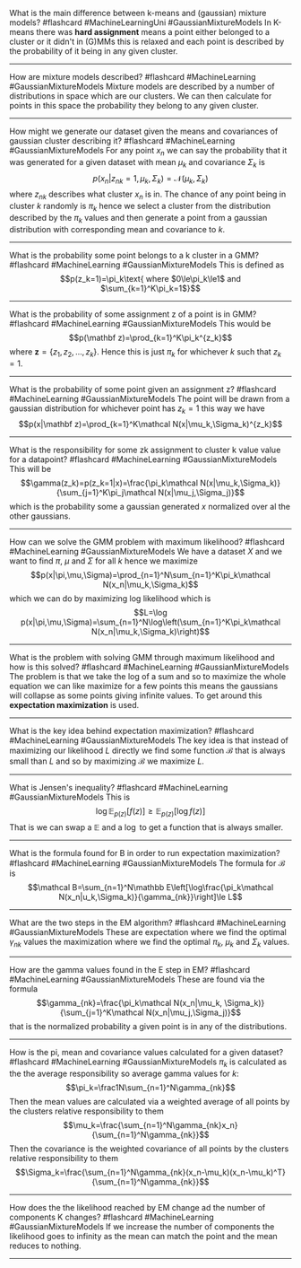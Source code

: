 What is the main difference between k-means and (gaussian) mixture models? #flashcard #MachineLearningUni #GaussianMixtureModels
	In K-means there was **hard assignment** means a point either belonged to a cluster or it didn't in (G)MMs this is relaxed and each point is described by the probability of it being in any given cluster.

---
How are mixture models described? #flashcard #MachineLearning #GaussianMixtureModels 
	Mixture models are described by a number of distributions in space which are our clusters. We can then calculate for points in this space the probability they belong to any given  cluster.

---
How might we generate our dataset given the means and covariances of gaussian cluster describing it?  #flashcard #MachineLearning #GaussianMixtureModels 
	For any point $x_n$ we can say the probability that it was generated for a given dataset with mean $\mu_k$ and covariance $\Sigma_k$ is $$p(x_n|z_{nk}=1,\mu_k,\Sigma_k)=\mathcal N(\mu_k,\Sigma_k)$$where $z_{nk}$ describes what cluster $x_n$ is in. The chance of any point being in cluster $k$ randomly is $\pi_k$ hence we select a cluster from the distribution described by the $\pi_k$ values and then generate a point from a gaussian distribution with corresponding mean and covariance to $k$.

---
What is the probability some point belongs to a k cluster in a GMM? #flashcard #MachineLearning #GaussianMixtureModels 
	This is defined as $$p(z_k=1)=\pi_k\text{ where $0\le\pi_k\le1$ and $\sum_{k=1}^K\pi_k=1$}$$

---
What is the probability of some assignment z of a point is in GMM? #flashcard #MachineLearning #GaussianMixtureModels 
	This would be $$p(\mathbf z)=\prod_{k=1}^K\pi_k^{z_k}$$where $\mathbf z=\{z_1,z_2,\dots,z_k\}$. Hence this is just $\pi_k$ for whichever $k$ such that $z_k=1$.

---
What is the probability of some point given an assignment z? #flashcard #MachineLearning #GaussianMixtureModels 
	The point will be drawn from a gaussian distribution for whichever point has $z_k=1$ this way we have $$p(x|\mathbf z)=\prod_{k=1}^K\mathcal N(x|\mu_k,\Sigma_k)^{z_k}$$

---
What is the responsibility for some zk assignment to cluster k value value for a datapoint? #flashcard #MachineLearning #GaussianMixtureModels  
	This will be $$\gamma(z_k)=p(z_k=1|x)=\frac{\pi_k\mathcal N(x|\mu_k,\Sigma_k)}{\sum_{j=1}^K\pi_j\mathcal N(x|\mu_j,\Sigma_j)}$$which is the probability some a gaussian generated $x$ normalized over al the other gaussians.

---
How can we solve the GMM problem with maximum likelihood? #flashcard #MachineLearning #GaussianMixtureModels 
	We have a dataset $X$ and we want to find $\pi$, $\mu$ and $\Sigma$ for all $k$ hence we maximize $$p(x|\pi,\mu,\Sigma)=\prod_{n=1}^N\sum_{n=1}^K\pi_k\mathcal N(x_n|\mu_k,\Sigma_k)$$which we can do by maximizing log likelihood which is $$L=\log p(x|\pi,\mu,\Sigma)=\sum_{n=1}^N\log\left(\sum_{n=1}^K\pi_k\mathcal N(x_n|\mu_k,\Sigma_k)\right)$$

---
What is the problem with solving GMM through maximum likelihood and how is this solved?  #flashcard #MachineLearning #GaussianMixtureModels 
	The problem is that we take the log of a sum and so to maximize the whole equation we can like maximize for a few points this means the gaussians will collapse as some points giving infinite values. To get around this **expectation maximization** is used.

---
What is the key idea behind expectation maximization?  #flashcard #MachineLearning #GaussianMixtureModels 
	The key idea is that instead of maximizing our likelihood $L$ directly we find some function $\mathcal B$ that is always small than $L$ and so by maximizing $\mathcal B$ we maximize $L$.

---
What is Jensen's inequality?  #flashcard #MachineLearning #GaussianMixtureModels 
	This is $$\log \mathbb E_{p(z)}[f(z)]\ge\mathbb E_{p(z)}[\log f(z)]$$That is we can swap a $\mathbb E$ and a $\log$ to get a function that is always smaller.

---
What is the formula found for B in order to run expectation maximization? #flashcard #MachineLearning #GaussianMixtureModels 
	The formula for $\mathcal B$ is $$\mathcal B=\sum_{n=1}^N\mathbb E\left[\log\frac{\pi_k\mathcal N(x_n|u_k,\Sigma_k)}{\gamma_{nk}}\right]\le L$$

---
What are the two steps in the EM algorithm? #flashcard #MachineLearning #GaussianMixtureModels 
	These are expectation where we find the optimal $\gamma_{nk}$ values the maximization where we find the optimal $\pi_k$, $\mu_k$ and $\Sigma_k$ values.

---
How are the gamma values found in the E step in EM? #flashcard #MachineLearning #GaussianMixtureModels 
	These are found via the formula $$\gamma_{nk}=\frac{\pi_k\mathcal N(x_n|\mu_k, \Sigma_k)}{\sum_{j=1}^K\mathcal N(x_n|\mu_j,\Sigma_j)}$$that is the normalized probability a given point is in any of the distributions.

---
How is the pi, mean and covariance values calculated for a given dataset? #flashcard #MachineLearning #GaussianMixtureModels 
	$\pi_k$ is calculated as the the average responsibility so average gamma values for $k$: $$\pi_k=\frac1N\sum_{n=1}^N\gamma_{nk}$$ Then the mean values are calculated via a weighted average of all points by the clusters relative responsibility to them $$\mu_k=\frac{\sum_{n=1}^N\gamma_{nk}x_n}{\sum_{n=1}^N\gamma_{nk}}$$Then the covariance is the weighted covariance of all points by the clusters relative responsibility to them $$\Sigma_k=\frac{\sum_{n=1}^N\gamma_{nk}(x_n-\mu_k)(x_n-\mu_k)^T}{\sum_{n=1}^N\gamma_{nk}}$$

---
How does the the likelihood reached by EM change ad the number of components K changes?  #flashcard #MachineLearning #GaussianMixtureModels 
	If we increase the number of components the likelihood goes to infinity as the mean can match the point and the mean reduces to nothing.

---
